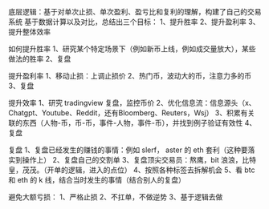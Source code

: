 


底层逻辑：基于对单次止损、单次盈利、盈亏比和复利的理解，构建了自己的交易系统
基于数据计算以及对比，总结出三个目标：
1、提升胜率
2、提升盈利率
3、提升整体效率

如何提升胜率
1、研究某个特定场景下（例如新币上线，例如成交量放大），某些做法的胜率
2、复盘

提升盈利率
1、移动止损：上调止损价
2、热门币，波动大的币，注意力多的币
3、复盘

提升效率
1、研究 tradingview 复盘，监控币价
2、优化信息流：信息源头（x、Chatgpt、Youtube、Reddit，还有Bloomberg、Reuters，Wsj）
3、积累有关联的东西（人物-币，币-币，事件-人物，事件-币），并找到例子验证有效性
4、复盘

复盘
1、复盘已经发生的赚钱的事情：例如 slerf， aster 的 eth 套利（这种要落实到操作上）
2、复盘自己的交割单
3、复盘顶尖交易员：熬鹰，bit 浪浪，比特皇，茂茂。（开单的逻辑，进入的点位）
4、按照各种标签去拆解机会
5、看 btc 和 eth 的 k 线，结合当时发生的事情（结合别人的复盘）

避免大额亏损：
1、严格止损
2、不扛单，不做逆势
3、基于逻辑去做